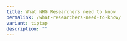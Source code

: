 ```yaml
---
title: What NHG Researchers need to know
permalink: /what-researchers-need-to-know/
variant: tiptap
description: ""
---
```

